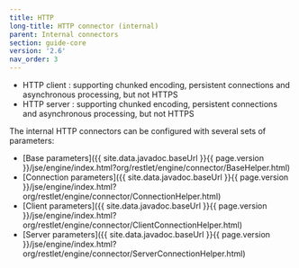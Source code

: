 ```yaml
---
title: HTTP
long-title: HTTP connector (internal)
parent: Internal connectors
section: guide-core
version: '2.6'
nav_order: 3
---
```

-   HTTP client : supporting chunked encoding, persistent connections
    and asynchronous processing, but not HTTPS
-   HTTP server : supporting chunked encoding, persistent connections
    and asynchronous processing, but not HTTPS

The internal HTTP connectors can be configured with several sets of
parameters:

* [Base parameters]({{ site.data.javadoc.baseUrl }}{{ page.version }}/jse/engine/index.html?org/restlet/engine/connector/BaseHelper.html)
* [Connection parameters]({{ site.data.javadoc.baseUrl }}{{ page.version }}/jse/engine/index.html?org/restlet/engine/connector/ConnectionHelper.html)
* [Client parameters]({{ site.data.javadoc.baseUrl }}{{ page.version }}/jse/engine/index.html?org/restlet/engine/connector/ClientConnectionHelper.html)
* [Server parameters]({{ site.data.javadoc.baseUrl }}{{ page.version }}/jse/engine/index.html?org/restlet/engine/connector/ServerConnectionHelper.html)
